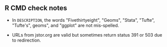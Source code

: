 ## R CMD check notes

* In `DESCRIPTION`, the words "Fivethirtyeight", "Geoms", "Stata", "Tufte", 
  "Tufte's", geoms", and "ggplot" are not mis-spelled.

* URLs from jstor.org are valid but sometimes return status 391 or 503 due to redirection.
